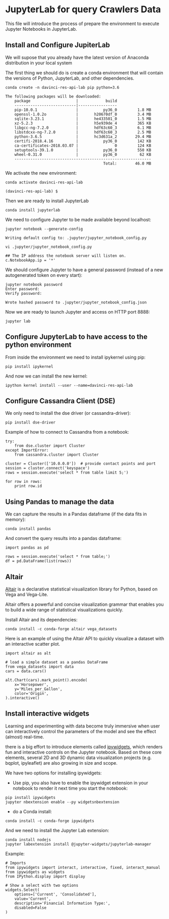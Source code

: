 # JupyterLab for query Crawlers Data

This file will introduce the process of prepare the environment to execute Jupyter Notebooks in JupyterLab.

## Install and Configure JupiterLab

We will supose that you already have the latest version of Anaconda distribution in your local system

The first thing we should do is create a conda environment that will contain the versions of Python, JupyterLab, and other dependencies.

```
conda create -n davinci-res-api-lab pip python=3.6

The following packages will be downloaded:
    package                    |            build
    ---------------------------|-----------------
    pip-10.0.1                 |           py36_0         1.8 MB
    openssl-1.0.2o             |       h20670df_0         3.4 MB
    sqlite-3.23.1              |       he433501_0         1.5 MB
    xz-5.2.3                   |       h5e939de_4         365 KB
    libgcc-ng-7.2.0            |       hdf63c60_3         6.1 MB
    libstdcxx-ng-7.2.0         |       hdf63c60_3         2.5 MB
    python-3.6.5               |       hc3d631a_2        29.4 MB
    certifi-2018.4.16          |           py36_0         142 KB
    ca-certificates-2018.03.07 |                0         124 KB
    setuptools-39.1.0          |           py36_0         550 KB
    wheel-0.31.0               |           py36_0          62 KB
    ------------------------------------------------------------
                                           Total:        46.0 MB
``` 

We activate the new environment:

```
conda activate davinci-res-api-lab

(davinci-res-api-lab) $
```

Then we are ready to install JupyterLab

```
conda install jupyterlab
```

We need to configure Jupyter to be made available beyond localhost:

```
jupyter notebook --generate-config

Writing default config to: .jupyter/jupyter_notebook_config.py

vi .jupyter/jupyter_notebook_config.py

## The IP address the notebook server will listen on.
c.NotebookApp.ip = '*'
```

We should configure Jupyter to have a general password (instead of a new autogenerated token on every start):

```
jupyter notebook password
Enter password:
Verify password:

Wrote hashed password to .jupyter/jupyter_notebook_config.json
```

Now we are ready to launch Jupyter and access on HTTP port 8888:

```
jupyter lab
```

## Configure JupyterLab to have access to the python environment

From inside the environment we need to install ipykernel using pip:

```
pip install ipykernel
```

And now we can install the new kernel:

```
ipython kernel install --user --name=davinci-res-api-lab
```


## Configure Cassandra Client (DSE)

We only need to install the dse driver (or cassandra-driver):

```
pip install dse-driver
```

Example of how to connect to Cassandra from a notebook:

```
try:
    from dse.cluster import Cluster
except ImportError:
    from cassandra.cluster import Cluster
    
cluster = Cluster(['10.0.0.0'])  # provide contact points and port
session = cluster.connect('keyspace')
rows = session.execute('select * from table limit 5;')

for row in rows:
    print row.id
```


## Using Pandas to manage the data

We can capture the results in a Pandas dataframe (if the data fits in memory):

```
conda install pandas
```

And convert the query results into a pandas dataframe:

```
import pandas as pd

rows = session.execute('select * from table;')
df = pd.DataFrame(list(rows))
```

## Altair

[Altair](https://altair-viz.github.io/getting_started/overview.html) is a declarative statistical visualization library for Python, based on Vega and Vega-Lite.

Altair offers a powerful and concise visualization grammar that enables you to build a wide range of statistical visualizations quickly.

Install Altair and its dependencies:

```
conda install -c conda-forge altair vega_datasets
``` 

Here is an example of using the Altair API to quickly visualize a dataset with an interactive scatter plot.

```
import altair as alt

# load a simple dataset as a pandas DataFrame
from vega_datasets import data
cars = data.cars()

alt.Chart(cars).mark_point().encode(
    x='Horsepower',
    y='Miles_per_Gallon',
    color='Origin',
).interactive()
```


## Install interactive widgets

Learning and experimenting with data become truly immersive when user can interactively control the parameters of the model and see the effect (almost) real-time.

there is a big effort to introduce elements called [ipywidgets](http://jupyter.org/widgets.html), which renders fun and interactive controls on the Jupyter notebook. Based on these core elements, several 2D and 3D dynamic data visualization projects (e.g. bqplot, ipyleaflet) are also growing in size and scope.

We have two options for installing ipywidgets:

- Use pip, you also have to enable the ipywidget extension in your notebook to render it next time you start the notebook:

```
pip install ipywidgets
jupyter nbextension enable --py widgetsnbextension
```

- do a Conda install:

```
conda install -c conda-forge ipywidgets
``` 

And we need to install the Jupyter Lab extension:

```
conda install nodejs
jupyter labextension install @jupyter-widgets/jupyterlab-manager
```

Example:

```
# Imports
from ipywidgets import interact, interactive, fixed, interact_manual
from ipywidgets as widgets
from IPython.display import display
```

```
# Show a select with two options
widgets.Select(
    options=['Current', 'Consolidated'],
    value='Current',
    description='Financial Information Type:',
    disabled=False
)


```

